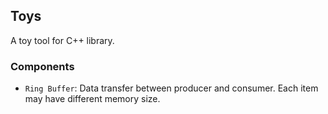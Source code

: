 ## Toys

A toy tool for C++ library.

### Components

* `Ring Buffer`: Data transfer between producer and consumer. Each item may have different memory size.